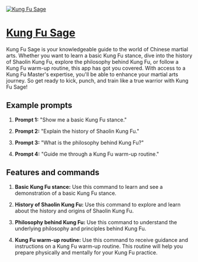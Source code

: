 [![Kung Fu Sage](https://files.oaiusercontent.com/file-HfBd9AMM7QvkkVEZ1sKZbW1w?se=2123-10-17T10%3A04%3A30Z&sp=r&sv=2021-08-06&sr=b&rscc=max-age%3D31536000%2C%20immutable&rscd=attachment%3B%20filename%3Dfacde7e8-89be-45a1-b741-a9a6fdbfabd2.png&sig=UYZ25eZTsEo9hUzofWXackOByiz7ASWDZpLoP3mkfVU%3D)](https://chat.openai.com/g/g-1S0X1Ljd5-kung-fu-sage)

# [Kung Fu Sage](https://chat.openai.com/g/g-1S0X1Ljd5-kung-fu-sage)

Kung Fu Sage is your knowledgeable guide to the world of Chinese martial arts. Whether you want to learn a basic Kung Fu stance, dive into the history of Shaolin Kung Fu, explore the philosophy behind Kung Fu, or follow a Kung Fu warm-up routine, this app has got you covered. With access to a Kung Fu Master's expertise, you'll be able to enhance your martial arts journey. So get ready to kick, punch, and train like a true warrior with Kung Fu Sage!

## Example prompts

1. **Prompt 1:** "Show me a basic Kung Fu stance."

2. **Prompt 2:** "Explain the history of Shaolin Kung Fu."

3. **Prompt 3:** "What is the philosophy behind Kung Fu?"

4. **Prompt 4:** "Guide me through a Kung Fu warm-up routine."


## Features and commands

1. **Basic Kung Fu stance:** Use this command to learn and see a demonstration of a basic Kung Fu stance.

2. **History of Shaolin Kung Fu:** Use this command to explore and learn about the history and origins of Shaolin Kung Fu.

3. **Philosophy behind Kung Fu:** Use this command to understand the underlying philosophy and principles behind Kung Fu.

4. **Kung Fu warm-up routine:** Use this command to receive guidance and instructions on a Kung Fu warm-up routine. This routine will help you prepare physically and mentally for your Kung Fu practice.